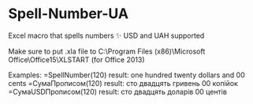 # Spell-Number-UA
Excel macro that spells numbers
:sparkles: USD and UAH supported

Make sure to put .xla file to C:\Program Files (x86)\Microsoft Office\Office15\XLSTART (for Office 2013)

Examples:
		=SpellNumber(120)  result: one hundred twenty  dollars and 00 cents
  =СумаПрописом(120) result: сто двадцять гривень 00 копiйок
  =СумаUSDПрописом(120) result: сто двадцять доларів 00 центів

